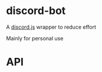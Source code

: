# discord-bot

A [discord.js](https://discord.js.org/#/) wrapper to reduce effort

Mainly for personal use

# API
